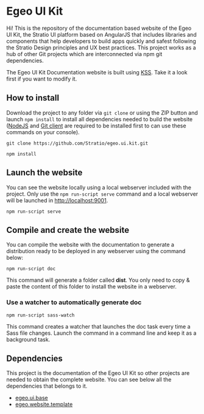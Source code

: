 # Egeo UI Kit

Hi! This is the repository of the documentation based website of the Egeo UI Kit, the Stratio UI platform based on AngularJS that includes libraries and components that help developers to build apps quickly and safest following the Stratio Design principles and UX best practices. This project works as a hub of other Git projects which are interconnected via npm git dependencies.

The Egeo UI Kit Documentation website is built using [KSS](http://warpspire.com/kss/). Take it a look first if you want to modify it.

## How to install

Download the project to any folder via `git clone` or using the ZIP button and launch `npm install` to install all dependencies needed to build the website ([NodeJS](https://nodejs.org) and [Git client](https://git-scm.com/download/) are required to be installed first to can use these commands on your console).

```
git clone https://github.com/Stratio/egeo.ui.kit.git

npm install
```

## Launch the website

You can see the website locally using a local webserver included with the project. Only use the `npm run-script serve` command and a local webserver will be launched in [http://localhost:9001](http://localhost:9001).

```
npm run-script serve
```

## Compile and create the website

You can compile the website with the documentation to generate a distribution ready to be deployed in any webserver using the command below:

```
npm run-script doc
```

This command will generate a folder called **dist**. You only need to copy & paste the content of this folder to install the website in a webserver.

### Use a watcher to automatically generate doc

```
npm run-script sass-watch
```

This command creates a watcher that launches the doc task every time a Sass file changes. Launch the command in a command line and keep it as a background task.

## Dependencies

This project is the documentation of the Egeo UI Kit so other projects are needed to obtain the complete website. You can see below all the dependencies that belongs to it.

* [egeo.ui.base](https://github.com/Stratio/egeo.ui.base)
* [egeo.website.template](https://github.com/Stratio/egeo.website.template)
